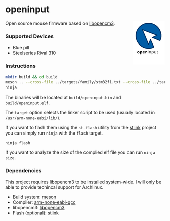 # openinput

<img src="assets/logo.svg" alt="" width="20%" align="right">

Open source mouse firmware based on [libopencm3](https://github.com/libopencm3/libopencm3).

### Supported Devices
- Blue pill
- Steelseries Rival 310

### Instructions

```sh
mkdir build && cd build
meson .. --cross-file ../targets/family/stm32f1.txt --cross-file ../targets/blue-pill.txt
ninja
```

The binaries will be located at `build/openinput.bin` and `build/openinput.elf`.

The `target` option selects the linker script to be used (usually located in
`/usr/arm-none-eabi/lib/`).


If you want to flash them using the `st-flash` utility from the [stlink](https://github.com/texane/stlink)
project you can simply run `ninja` with the `flash` target.

```
ninja flash
```

If you want to analyze the size of the complied elf file you can run `ninja size`.

### Dependencies

This project requires libopencm3 to be installed system-wide. I will only be able
to provide techincal support for Archlinux.

  - Build system: [meson](https://www.archlinux.org/packages/extra/any/meson/)
  - Compiler: [arm-none-eabi-gcc](https://www.archlinux.org/packages/community/x86_64/arm-none-eabi-gcc/)
  - libopencm3: [libopencm3](https://www.archlinux.org/packages/community/x86_64/libopencm3/)
  - Flash (optional): [stlink](https://www.archlinux.org/packages/community/x86_64/stlink/)
